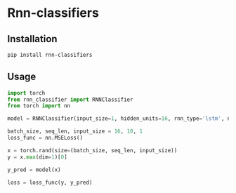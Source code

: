 # Rnn-classifiers

## Installation
```bash
pip install rnn-classifiers
```

## Usage
```python
import torch
from rnn_classifier import RNNClassifier
from torch import nn

model = RNNClassifier(input_size=1, hidden_units=16, rnn_type='lstm', num_classes=1)

batch_size, seq_len, input_size = 16, 10, 1
loss_func = nn.MSELoss()

x = torch.rand(size=(batch_size, seq_len, input_size))
y = x.max(dim=1)[0]

y_pred = model(x)

loss = loss_func(y, y_pred)
```
